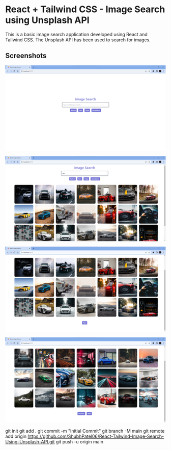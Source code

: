 # React + Tailwind CSS - Image Search using Unsplash API

This is a basic image search application developed using React and Tailwind CSS. The Unsplash API has been used to search for images.

## Screenshots

![Alt text](image.png)

![Alt text](image-1.png)

![Alt text](image-2.png)

![Alt text](image-3.png)

git init
git add .
git commit -m "Initial Commit"
git branch -M main
git remote add origin https://github.com/ShubhPatel06/React-Tailwind-Image-Search-Using-Unsplash-API.git
git push -u origin main
